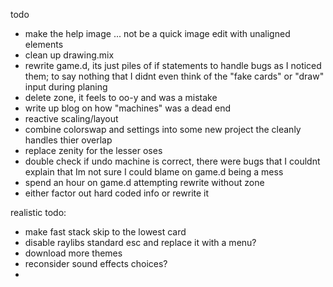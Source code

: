 todo

* make the help image ... not be a quick image edit with unaligned elements
* clean up drawing.mix
* rewrite game.d, its just piles of if statements to handle bugs as I noticed them; to say nothing that I didnt even think of the "fake cards" or "draw" input during planing
* delete zone, it feels to oo-y and was a mistake
*   write up blog on how "machines" was a dead end
* reactive scaling/layout
* combine colorswap and settings into some new project the cleanly handles thier overlap
* replace zenity for the lesser oses
* double check if undo machine is correct, there were bugs that I couldnt explain that Im not sure I could blame on game.d being a mess
* spend an hour on game.d attempting rewrite without zone
*   either factor out hard coded info or rewrite it

realistic todo:

* make fast stack skip to the lowest card
* disable raylibs standard esc and replace it with a menu?
* download more themes
* reconsider sound effects choices?
* 